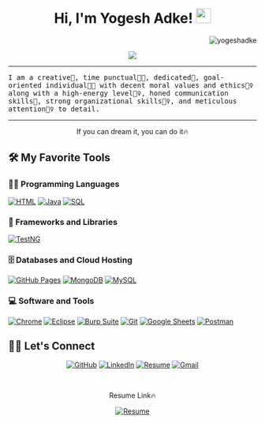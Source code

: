 <h1 align="center">
Hi, I'm Yogesh Adke!
  <img src="https://media.giphy.com/media/hvRJCLFzcasrR4ia7z/giphy.gif" width="30"></h1>
 <img src="https://komarev.com/ghpvc/?username=yogeshadke&label=Profile%20Views&color=0e75b6&style=flat" align='right' alt="yogeshadke" />
<!--  <img src="https://gpvc.arturio.dev/yogeshadke" alt="Profile views" align='right'/> <a href="https://github.com/yogeshadke/yogeshadke/"> </a> update  -->

<br/>

<!-- Typing SVG by DenverCoder1 - https://github.com/DenverCoder1/readme-typing-svg -->
<p align="center">
  <a href="https://github.com/DenverCoder1/readme-typing-svg"><img src="https://readme-typing-svg.herokuapp.com?lines=Bachlor's+In+Electronics;QA+Enginner+Automation+Manual;%20|%20Salesforce%20|%20API%20|%20Mobile%20|%20Testing%20|;Always%20learning%20new%20things&center=true&width=380&height=45"></a>
</p>
<hr/>
<samp>
I am a creative🎡, time punctual👩‍🎓, dedicated🎯, goal-oriented individual👩‍💻 with decent moral values and ethics🙇‍♀️ along with a high-energy level🤹‍♀️, honed communication skills👐, strong organizational skills👮‍♀️, and meticulous attention🕵️‍♀️ to detail.
</samp>
</p>
<hr/>
<p align="center">
  </a>
  <p align="center"> If you can dream it, you can do it🔥 </p>
</p>

## 🛠️ My Favorite Tools

### 👨‍💻 Programming Languages

<p>
    <a href="https://github.com/search?q=user%3ADenverCoder1+is%3Arepo+language%3Ac">
    <a href="https://github.com/search?q=user%3ADenverCoder1+is%3Arepo+language%3Acpp">
    <a href="https://github.com/search?q=user%3ADenverCoder1+is%3Arepo+language%3Acss">
    <a href="https://github.com/search?q=user%3ADenverCoder1+is%3Arepo+language%3Ahtml"><img alt="HTML" src="https://img.shields.io/badge/HTML%20-%23E34F26.svg?logo=html5&logoColor=white"></a>
    <a href="https://github.com/search?q=user%3ADenverCoder1+is%3Arepo+language%3Ajava"><img alt="Java" src="https://img.shields.io/badge/Java-%23007396.svg?logo=java&logoColor=white"></a>
    <a href="https://github.com/search?q=user%3ADenverCoder1+is%3Arepo+language%3Ajavascript">
    <a href="https://github.com/search?q=user%3ADenverCoder1+is%3Arepo+language%3Ajavascript">
    <a href="https://github.com/search?q=user%3ADenverCoder1+is%3Arepo+language%3Aphp">
    <a href="https://github.com/search?q=user%3ADenverCoder1+is%3Arepo+language%3Apython">
    <a href="https://github.com/search?q=user%3ADenverCoder1+is%3Arepo+language%3Asql"><img alt="SQL" src="https://img.shields.io/badge/SQL%20-%23025E8C.svg?logo=amazon-dynamodb&logoColor=white"></a>

### 🧰 Frameworks and Libraries

<p>
    <a href="#"><img alt="TestNG" src="https://img.shields.io/badge/-TestNG-00979D?logo=TestNG&logoColor=white"></a>
  
</p>

### 🗄️ Databases and Cloud Hosting

<p>
    <a href="#"><img alt="GitHub Pages" src="https://img.shields.io/badge/GitHub%20Pages-%23327FC7.svg?logo=github&logoColor=white"></a>
    <a href="#"><img alt="MongoDB" src ="https://img.shields.io/badge/MongoDB-%234ea94b.svg?logo=mongodb&logoColor=white"></a>
    <a href="#"><img alt="MySQL" src="https://img.shields.io/badge/MySQL-%2300f.svg?logo=mysql&logoColor=white"></a>
</p>

### 💻 Software and Tools

<p>
     <a href="#"></a>
    <a href="#"></a>
    <a href="#"></a>
    <a href="#"><img alt="Chrome" src="https://img.shields.io/badge/Chrome-3DDC84?logo=google-chrome&logoColor=white"></a>
    <a href="#"><img alt="Eclipse" src="https://img.shields.io/badge/Eclipse%20-%23F05033.svg?logo=Eclipse&logoColor=white"></a>
   <a href="#"><img alt="Burp Suite" src="https://img.shields.io/badge/Burp Suite%20-%23F05033.svg?logo=Burp Suite&logoColor=white"></a>
    <a href="#"></a>
    <a href="#"></a>
    <a href="#"><img alt="Git" src="https://img.shields.io/badge/Git%20-%23F05033.svg?logo=git&logoColor=white"></a>
    <a href="#"><img alt="Google Sheets" src="https://img.shields.io/badge/Google%20Sheets%20-%2334A853.svg?logo=google%20sheets&logoColor=white"></a>
    <a href="#"><img alt="Postman" src="https://img.shields.io/badge/Postman-FF6C37?logo=postman&logoColor=white"></a>
   
</p>

## 🙋‍♀️ Let's Connect

<p align="center">
	</a>
	<a href="https://github.com/yogeshadke" target="_blank"><img src="https://img.icons8.com/bubbles/50/000000/github.png" alt="GitHub"/></a>
	<a href="https://www.linkedin.com/in/yogesh-adke-istqb-ctfl/" target="_blank"><img src="https://img.icons8.com/bubbles/50/000000/linkedin.png" alt="LinkedIn"/></a>
	<a href="https://drive.google.com/file/d/19qQtaDhNjvR6ppmXty2A0b3rQ4-BnNxC/view?usp=sharing/" target="_blank"><img src="https://img.icons8.com/bubbles/50/000000/web.png" alt="Resume"/></a>
	</a>
	</a>
	<a href="mailto:yogeshadke24@gmail.com" target="_blank"><img src="https://img.icons8.com/bubbles/50/000000/gmail.png" alt="Gmail"/></a>
</p>
<br/>
  </a>
  <p align="center"> Resume Link🔥 </p>
   <p align="center"><a href="https://drive.google.com/file/d/19qQtaDhNjvR6ppmXty2A0b3rQ4-BnNxC/view?usp=sharing/" target="_blank"><img src="https://img.icons8.com/bubbles/50/000000/web.png" alt="Resume"/></a>
 
</p>
                                    
